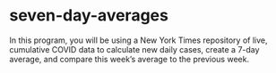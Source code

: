 # seven-day-averages
In this program, you will be using a New York Times repository of live, cumulative COVID data to calculate new daily cases, create a 7-day average, and compare this week’s average to the previous week.
